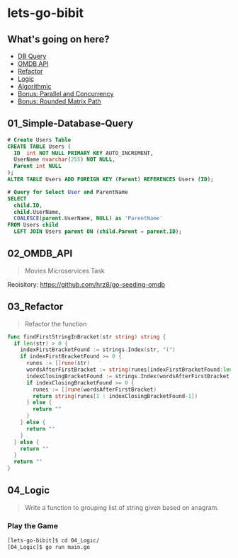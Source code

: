 # lets-go-bibit

## What's going on here?
- [DB Query](#01_Simple-Database-Query)
- [OMDB API](#02_OMDB_API)
- [Refactor](#03_Refactor)
- [Logic](#04_Logic)
- [Algorithmic](#05_algorithmic)
- [Bonus: Parallel and Concurrency](#06_parallel-concurrency)
- [Bonus: Rounded Matrix Path](#07_rounding-path)

## 01_Simple-Database-Query
```sql
# Create Users Table
CREATE TABLE Users (
  ID  int NOT NULL PRIMARY KEY AUTO_INCREMENT,
  UserName nvarchar(255) NOT NULL,
  Parent int NULL
);
ALTER TABLE Users ADD FOREIGN KEY (Parent) REFERENCES Users (ID);

# Query for Select User and ParentName
SELECT
  child.ID,
  child.UserName,
  COALESCE(parent.UserName, NULL) as 'ParentName'
FROM Users child
  LEFT JOIN Users parent ON (child.Parent = parent.ID);
```

## 02_OMDB_API
> Movies Microservices Task

Reoisitory: https://github.com/hrz8/go-seeding-omdb

## 03_Refactor
> Refactor the function

```go
func findFirstStringInBracket(str string) string {
  if len(str) > 0 {
    indexFirstBracketFound := strings.Index(str, "(")
    if indexFirstBracketFound >= 0 {
      runes := []rune(str)
      wordsAfterFirstBracket := string(runes[indexFirstBracketFound:len(str)])
      indexClosingBracketFound := strings.Index(wordsAfterFirstBracket, ")")
      if indexClosingBracketFound >= 0 {
        runes := []rune(wordsAfterFirstBracket)
        return string(runes[1 : indexClosingBracketFound-1])
      } else {
        return ""
      }
    } else {
      return ""
    }
  } else {
    return ""
  }
  return ""
}
```

## 04_Logic

> Write a function to grouping list of string given based on anagram.

### Play the Game

```bash
[lets-go-bibit]$ cd 04_Logic/
[04_Logic]$ go run main.go
```
